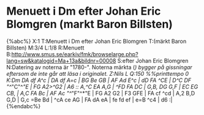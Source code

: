 # Menuett i Dm efter Johan Eric Blomgren (markt Baron Billsten)

{%abc%}
X:1
T:Menuett i Dm efter Johan Eric Blomgren
T:(märkt Baron Billsten)
M:3/4
L:1/8
R:Menuett
B:http://www.smus.se/earkiv/fmk/browselarge.php?lang=sw&katalogid=Ma+13a&bildnr=00008
S:efter Johan Eric Blomgren
N:Datering av noterna är "1780-". Noterna märkta (*) bygger på gissningar eftersom de inte går att läsa i originalet.
Z:Nils L
Q:150
%%printtempo 0
K:Dm
DA df A^c | DA df A=c | BG Be GB | AF Ad E^c | dD FA ^CE | 
D^C DF "^*"C"^*"E | FG A2>^G2 | A6 :: A,^C EA A,G | ^FD FA DC | G,B, DG G,F | 
EC EG CB, | A,C FA Bc | AF Ac "^*"F"^*"E | FG A2 G2 | F3 GFE | FA cf ^cd | 
A,2 B,D G,D | G,c =Be Bd | ^cA ce AG | FA dA eA | fe fd ef | e=B ^c4 | d6 :| 
{%endabc%}
